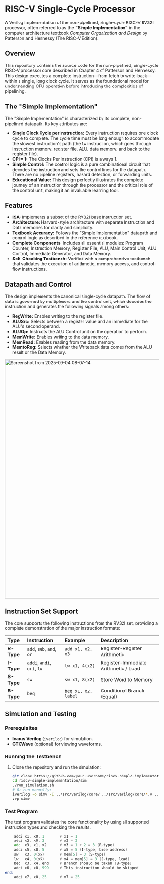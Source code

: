 # RISC-V Single-Cycle Processor 



A Verilog implementation of the non-pipelined, single-cycle RISC-V RV32I processor, often referred to as the **"Simple Implementation"** in the computer architecture textbook *Computer Organization and Design* by Patterson and Hennessy (The RISC-V Edition).



## Overview

This repository contains the source code for the non-pipelined, single-cycle RISC-V processor core described in Chapter 4 of Patterson and Hennessy. This design executes a complete instruction—from fetch to write-back—within a single, long clock cycle. It serves as the foundational model for understanding CPU operation before introducing the complexities of pipelining.

## The "Simple Implementation"

The "Simple Implementation" is characterized by its complete, non-pipelined datapath. Its key attributes are:
- **Single Clock Cycle per Instruction:** Every instruction requires one clock cycle to complete. The cycle time must be long enough to accommodate the slowest instruction's path (the `lw` instruction, which goes through instruction memory, register file, ALU, data memory, and back to the register file).
- **CPI = 1:** The Clocks Per Instruction (CPI) is always 1.
- **Simple Control:** The control logic is a pure combinational circuit that decodes the instruction and sets the control lines for the datapath. There are no pipeline registers, hazard detection, or forwarding units.
- **Educational Value:** This design perfectly illustrates the complete journey of an instruction through the processor and the critical role of the control unit, making it an invaluable learning tool.

## Features

- **ISA:** Implements a subset of the RV32I base instruction set.
- **Architecture:** Harvard-style architecture with separate Instruction and Data memories for clarity and simplicity.
- **Textbook Accuracy:** Follows the "Simple Implementation" datapath and control logic as described in the reference textbook.
- **Complete Components:** Includes all essential modules: Program Counter, Instruction Memory, Register File, ALU, Main Control Unit, ALU Control, Immediate Generator, and Data Memory.
- **Self-Checking Testbench:** Verified with a comprehensive testbench that validates the execution of arithmetic, memory access, and control-flow instructions.

## Datapath and Control

The design implements the canonical single-cycle datapath. The flow of data is governed by multiplexers and the control unit, which decodes the instruction and generates the following signals among others:
- **RegWrite:** Enables writing to the register file.
- **ALUSrc:** Selects between a register value and an immediate for the ALU's second operand.
- **ALUOp:** Instructs the ALU Control unit on the operation to perform.
- **MemWrite:** Enables writing to the data memory.
- **MemRead:** Enables reading from the data memory.
- **MemtoReg:** Selects whether the Writeback data comes from the ALU result or the Data Memory.


<img width="1012" height="783" alt="Screenshot from 2025-09-04 08-07-14" src="https://github.com/user-attachments/assets/8c624546-12dd-470c-982a-fba13c951577" />




## Instruction Set Support

The core supports the following instructions from the RV32I set, providing a complete demonstration of the major instruction formats:

| Type | Instruction | Example | Description |
| :--- | :--- | :--- | :--- |
| **R-Type** | `add`, `sub`, `and`, `or` | `add x1, x2, x3` | Register-Register Arithmetic |
| **I-Type** | `addi`, `andi`, `ori`, `lw` | `lw x1, 4(x2)` | Register-Immediate Arithmetic / Load |
| **S-Type** | `sw` | `sw x1, 8(x2)` | Store Word to Memory |
| **B-Type** | `beq` | `beq x1, x2, label` | Conditional Branch (Equal) |

## Simulation and Testing

### Prerequisites
- **Icarus Verilog** (`iverilog`) for simulation.
- **GTKWave** (optional) for viewing waveforms.

### Running the Testbench
1.  Clone the repository and run the simulation:
    ```bash
    git clone https://github.com/your-username/riscv-simple-implementation.git
    cd riscv-simple-implementation/sim
    ./run_simulation.sh
    # Or run manually:
    iverilog -o simv -I ../src/verilog/core/ ../src/verilog/core/*.v ../src/verilog/testbench/tb_riscv_core.v
    vvp simv
    ```

### Test Program
The test program validates the core functionality by using all supported instruction types and checking the results.

```asm
    addi x1, x0, 1       # x1 = 1
    addi x2, x0, 2       # x2 = 2
    add  x3, x1, x2      # x3 = 1 + 2 = 3 (R-type)
    addi x5, x0, 5       # x5 = 5 (I-type, base address)
    sw   x3, 0(x5)       # mem[5] = 3 (S-type)
    lw   x4, 0(x5)       # x4 = mem[5] = 3 (I-type, load)
    beq  x3, x4, end     # Branch should be taken (B-type)
    addi x6, x0, 999     # This instruction should be skipped
end:
    addi x7, x0, 25      # x7 = 25
